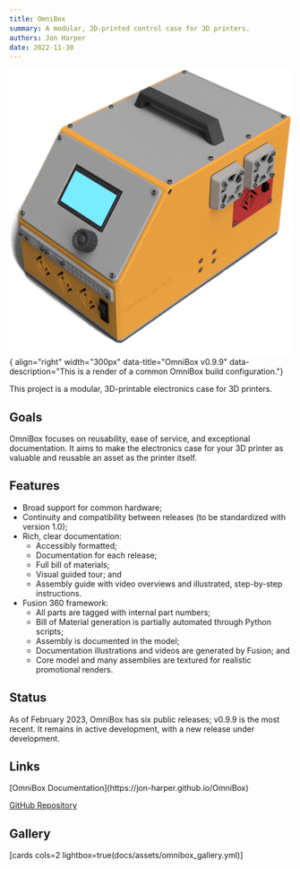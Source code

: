```yaml
---
title: OmniBox
summary: A modular, 3D-printed control case for 3D printers.
authors: Jon Harper
date: 2022-11-30
---
```


![omnibox render](../img/omnibox.png){ align="right" width="300px" data-title="OmniBox v0.9.9" data-description="This is a render of a common OmniBox build configuration."}

This project is a modular, 3D-printable electronics case for 3D printers.

## Goals

OmniBox focuses on reusability, ease of service, and exceptional documentation. It aims to make the electronics case for your 3D printer as valuable and reusable an asset as the printer itself.

## Features

- Broad support for common hardware;
- Continuity and compatibility between releases (to be standardized with version 1.0);
- Rich, clear documentation:
    - Accessibly formatted;
    - Documentation for each release;
    - Full bill of materials;
    - Visual guided tour; and
    - Assembly guide with video overviews and illustrated, step-by-step instructions.
- Fusion 360 framework:
    - All parts are tagged with internal part numbers;
    - Bill of Material generation is partially automated through Python scripts;
    - Assembly is documented in the model;
    - Documentation illustrations and videos are generated by Fusion; and
    - Core model and many assemblies are textured for realistic promotional renders.

## Status

As of February 2023, OmniBox has six public releases; v0.9.9 is the most recent. It remains in active development, with a new release under development.

## Links

<div markdown class="jh-grid-container jh-grid-2">
<div markdown class="jh-card">
<div markdown class="jh-grid-container jh-link-grid">
[OmniBox Documentation](https://jon-harper.github.io/OmniBox)

[GitHub Repository](https://github.com/jon-harper/OmniBox)
</div>
</div>
</div>

## Gallery

[cards cols=2 lightbox=true(docs/assets/omnibox_gallery.yml)]

[clock3]: clock3.md
[clockmaker]: clockmaker.md